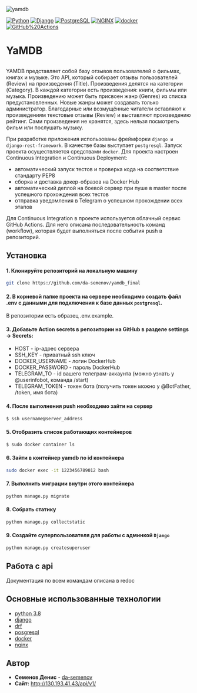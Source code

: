 ![yamdb](https://github.com/da-semenov/yamdb_final/workflows/yamdb/badge.svg?branch=master)

[![Python](https://img.shields.io/badge/-Python-464646??style=flat-square&logo=Python)](https://www.python.org/)
[![Django](https://img.shields.io/badge/-Django-464646??style=flat-square&logo=Django)](https://www.djangoproject.com/)
[![PostgreSQL](https://img.shields.io/badge/-PostgreSQL-464646??style=flat-square&logo=PostgreSQL)](https://www.postgresql.org/)
[![NGINX](https://img.shields.io/badge/-NGINX-464646??style=flat-square&logo=NGINX)](https://nginx.org/ru/)
[![docker](https://img.shields.io/badge/-Docker-464646??style=flat-square&logo=docker)](https://www.docker.com/)
[![GitHub%20Actions](https://img.shields.io/badge/-GitHub%20Actions-464646??style=flat-square&logo=GitHub%20actions)](https://github.com/features/actions)

# YaMDB
## 
YAMDB представляет собой базу отзывов пользователей о фильмах, книгах и музыке. Это API, который собирает отзывы пользователей (Review) на произведения (Title). Произведения делятся на категории (Category). В каждой категории есть произведения: книги, фильмы или музыка. Произведению может быть присвоен жанр (Genres) из списка предустановленных. Новые жанры может создавать только администратор. Благодарные или возмущённые читатели оставляют к произведениям текстовые отзывы (Review) и выставляют произведению рейтинг. Сами произведения не хранятся, здесь нельзя посмотреть фильм или послушать музыку.

При разработке приложения использованы фреймфорки ```django и django-rest-framework```. В качестве базы выступает ```postgresql```.
Запуск проекта осуществляется средствами ```docker```. 
Для проекта настроен Continuous Integration и Continuous Deployment:
* автоматический запуск тестов и проверка кода на соответствие стандарту PEP8
* сборка и доставка докер-образов на Docker Hub
* автоматический деплой на боевой сервер при пуше в master после успешного прохождения всех тестов
* отправка уведомления в Telegram о успешном прохождении всех этапов

Для Continuous Integration в проекте используется облачный сервис GitHub Actions. Для него описана последовательность команд (workflow), которая будет выполняться после события push в репозиторий.

## Установка

#### 1. Клонируйте репозиторий на локальную машину
```bash
git clone https://github.com/da-semenov/yamdb_final
```

#### 2. В корневой папке проекта на сервере необходимо создать файл .env с данными для подключения к базе данных ```postgresql```.
В репозитории есть образец .env.example.


#### 3. Добавьте Action secrets в репозитории на GitHub в разделе settings -> Secrets:
* HOST - ip-адрес сервера
* SSH_KEY - приватный ssh ключ
* DOCKER_USERNAME - логин DockerHub
* DOCKER_PASSWORD - пароль DockerHub
* TELEGRAM_TO - id вашего телеграм-аккаунта (можно узнать у @userinfobot, команда /start)
* TELEGRAM_TOKEN - токен бота (получить токен можно у @BotFather, /token, имя бота)


#### 4. После выполнения push необходимо зайти на сервер
```bash
$ ssh username@server_address
```

#### 5. Отобразить список работающих контейнеров
```bash
$ sudo docker container ls
```

#### 6. Зайти в контейнер yamdb по id контейнера
```bash
sudo docker exec -it 1223456789012 bash
```

#### 7. Выполнить миграции внутри этого контейнера
```bash
python manage.py migrate
```

#### 8. Собрать статику
```bash
python manage.py collectstatic
```

#### 9. Создайте суперпользователя для работы с админкой ```Django```
```bash
python manage.py createsuperuser
```

## Работа с api
Документация по всем командам описана в redoc

## Основные использованные технологии
* [python 3.8](https://www.python.org/)
* [django](https://www.djangoproject.com/)
* [drf](https://www.django-rest-framework.org/)
* [posgresql](https://www.postgresql.org/)
* [docker](https://www.docker.com/)
* [nginx](https://nginx.org/)

## Автор

* **Семенов Денис** - [da-semenov](https://github.com/da-semenov)
* **Сайт:** http://130.193.41.43/api/v1/

